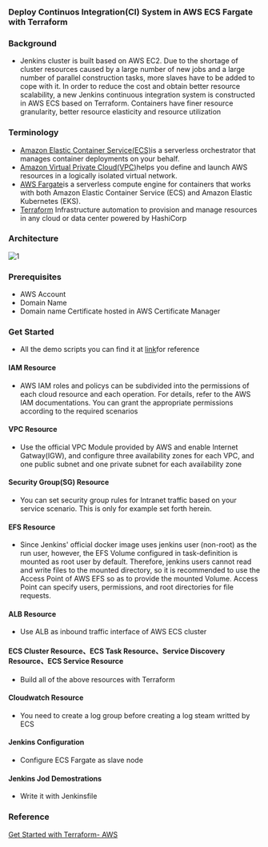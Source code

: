 ### Deploy Continuos Integration(CI) System in AWS ECS Fargate with Terraform

### Background

- Jenkins cluster is built based on AWS EC2. Due to the shortage of cluster resources caused by a large number of new jobs and a large number of parallel construction tasks, more slaves have to be added to cope with it. In order to reduce the cost and obtain better resource scalability, a new Jenkins continuous integration system is constructed in AWS ECS based on Terraform. Containers have finer resource granularity, better resource elasticity and resource utilization

### Terminology

- [Amazon Elastic Container Service(ECS)](https://aws.amazon.com/ecs/)is a serverless orchestrator that manages container deployments on your behalf.
- [Amazon Virtual Private Cloud(VPC)](https://aws.amazon.com/vpc/)helps you define and launch AWS resources in a logically isolated virtual network.
- [AWS Fargate](https://aws.amazon.com/fargate/)is a serverless compute engine for containers that works with both Amazon Elastic Container Service (ECS) and Amazon Elastic Kubernetes (EKS).
- [Terraform](https://www.terraform.io/) Infrastructure automation to provision and manage resources in any cloud or data center powered by HashiCorp
### Architecture
![1](https://github.com/mingyu110/Best-Practice/assets/48540798/e551b130-4b94-4150-9d68-3de043307069)
### Prerequisites

- AWS Account
- Domain Name
- Domain name Certificate hosted in AWS Certificate Manager

### Get Started

- All the demo scripts you can find it at [link](https://github.com/mingyu110/Best-Practice/tree/ecs_jenkins)for reference

#### IAM Resource

- AWS IAM roles and policys can be subdivided into the permissions of each cloud resource and each operation. For details, refer to the AWS IAM documentations. You can grant the appropriate permissions according to the required scenarios

#### VPC Resource

- Use the official VPC Module provided by AWS and enable Internet Gatway(IGW), and configure three availability zones for each VPC, and one public subnet and one private subnet for each availability zone

#### Security Group(SG) Resource

- You can set security group rules for Intranet traffic based on your service scenario. This is only for example set forth herein.

#### EFS Resource

- Since Jenkins' official docker image uses jenkins user (non-root) as the run user, however, the EFS Volume configured in task-definition is mounted as root user by default. Therefore, jenkins users cannot read and write files to the mounted directory, so it is recommended to use the Access Point of AWS EFS so as to provide the mounted Volume. Access Point can specify users, permissions, and root directories for file requests.

#### ALB Resource

- Use ALB as inbound traffic interface of AWS ECS cluster

#### ECS Cluster Resource、ECS Task Resource、Service Discovery Resource、ECS Service Resource

- Build all of the above resources with Terraform

#### Cloudwatch Resource

- You need to create a log group before creating a log steam writted by ECS

#### Jenkins Configuration

- Configure ECS Fargate as slave node

#### Jenkins Jod Demostrations

- Write it with Jenkinsfile

### Reference
[Get Started with Terraform- AWS](https://developer.hashicorp.com/terraform/tutorials/aws-get-started?ajs_aid=ac04da81-7a07-4aea-a677-abba513a2c89&product_intent=terraform)
